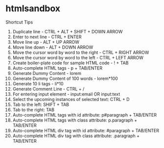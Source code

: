 # htmlsandbox

Shortcut Tips
1. Duplicate line - CTRL + ALT + SHIFT + DOWN ARROW
2. Enter to next line - CTRL + ENTER
3. Move line up - ALT + UP ARROW
4. Move line down - ALT + DOWN ARROW
5. Move the cursor word by word to the right - CTRL + RIGHT ARROW
6. Move the cursor word by word to the left - CTRL + LEFT ARROW
7. Create boiler-plate code for sample HTML code - ! + TAB
8. Auto-complete HTML tags - p + TAB/ENTER
9. Generate Dummy Content - lorem
10. Generate Dummy Content of 100 words - lorem*100
11. Generate 10 li tags - li*10
12. Generate Comment Line - CTRL + /
13. For entering input element - input:email OR input:text
14. Select the upcoming instances of selected text: CTRL + D
15. Tab to the left: SHIFT + TAB
16. Tab to the right: TAB
17. Auto-complete HTML tags with id attribute: p#paragraph + TAB/ENTER
18. Auto-complete HTML tags with class attribute: p.paragraph + TAB/ENTER
18. Auto-complete HTML div tag with id attribute: #paragraph + TAB/ENTER
19. Auto-complete HTML div tag with class attribute: .paragraph + TAB/ENTER